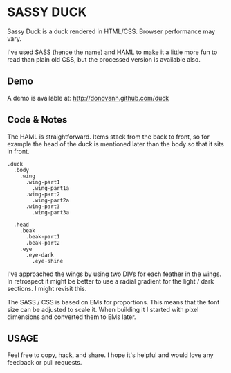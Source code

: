 SASSY DUCK
==========

Sassy Duck is a duck rendered in HTML/CSS. Browser performance may vary.

I've used SASS (hence the name) and HAML to make it a little more fun to read than plain old CSS, but the processed version is available also.

Demo
----

A demo is available at: http://donovanh.github.com/duck

Code & Notes
------------

The HAML is straightforward. Items stack from the back to front, so for example the head of the duck is mentioned later than the body so that it sits in front.

    .duck
      .body
        .wing
          .wing-part1
            .wing-part1a
          .wing-part2
            .wing-part2a
          .wing-part3
            .wing-part3a

      .head
        .beak
          .beak-part1
          .beak-part2
        .eye
          .eye-dark
            .eye-shine
            
I've approached the wings by using two DIVs for each feather in the wings. In retrospect it might be better to use a radial gradient for the light / dark sections. I might revisit this.

The SASS / CSS is based on EMs for proportions. This means that the font size can be adjusted to scale it. When building it I started with pixel dimensions and converted them to EMs later.

USAGE
-----

Feel free to copy, hack, and share. I hope it's helpful and would love any feedback or pull requests.

